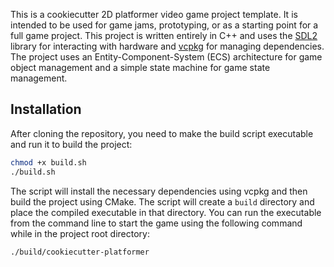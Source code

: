 This is a cookiecutter 2D platformer video game project template. It is intended to be used for game jams, prototyping,
or as a starting point for a full game project. This project is written entirely in C++ and uses the [SDL2](https://www.libsdl.org/) 
library for interacting with hardware and [vcpkg](https://vcpkg.io/en/) for managing dependencies. The project uses an 
Entity-Component-System (ECS) architecture for game object management and a simple state machine for game state management.

## Installation
After cloning the repository, you need to make the build script executable and run it to build the project: 
```bash
chmod +x build.sh
./build.sh
```
The script will install the necessary dependencies using vcpkg and then build the project using CMake. 
The script will create a ```build``` directory and place the compiled executable in that directory. You can run the 
executable from the command line to start the game using the following command while in the project root directory:
```bash
./build/cookiecutter-platformer
```